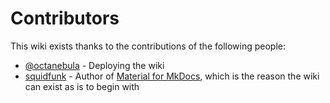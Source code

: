 # Contributors

This wiki exists thanks to the contributions of the following people:

- [@octanebula](https://www.roblox.com/users/162871269/profile) - Deploying the wiki
- [squidfunk](https://github.com/squidfunk) - Author of [Material for MkDocs](https://squidfunk.github.io/mkdocs-material/), which is the reason the wiki can exist as is to begin with